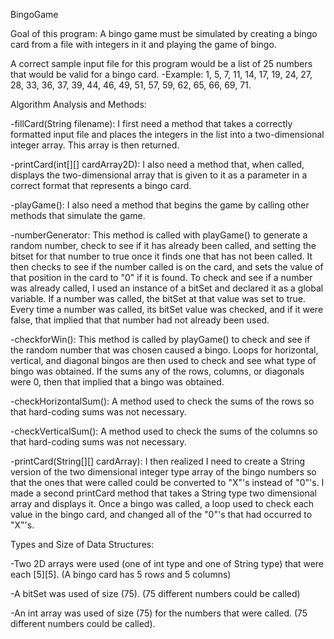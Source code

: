  BingoGame
 
Goal of this program: A bingo game must be simulated by creating a bingo card from a file with integers in it and playing the game of bingo. 


A correct sample input file for this program would be a list of 25 numbers that would be valid for a bingo card. 
	-Example: 1, 5, 7, 11, 14, 17, 19, 24, 27, 28, 33, 36, 37, 39, 44, 46, 49, 51, 57, 59, 62, 65, 66, 69, 71.


Algorithm Analysis and Methods:

-fillCard(String filename): I first need a method that takes a correctly formatted input file and places the integers in the list into a two-dimensional integer array. This array is then returned. 

-printCard(int[][] cardArray2D): I also need a method that, when called, displays the two-dimensional array that is given to it as a parameter in a correct format that represents a bingo card.

-playGame(): I also need a method that begins the game by calling other methods that simulate the game. 

-numberGenerator: This method is called with playGame() to generate a random number, check to see if it has already been called, and setting the bitset for that number to true once it finds one 
 that has not been called. It then checks to see if the number called is on the card, and sets the value of that position in the card to "0" if it is found. To check and see if a number was 
 already called, I used an instance of a bitSet and declared it as a global variable. If a number was called, the bitSet at that value was set to true. Every time a number was called, its
 bitSet value was checked, and if it were false, that implied that that number had not already been used.

-checkforWin(): This method is called by playGame() to check and see if the random number that was chosen caused a bingo. Loops for horizontal, vertical, and diagonal bingos are then used to check
 and see what type of bingo was obtained. If the sums any of the rows, columns, or diagonals were 0, then that implied that a bingo was obtained.

-checkHorizontalSum(): A method used to check the sums of the rows so that hard-coding sums was not necessary.

-checkVerticalSum(): A method used to check the sums of the columns so that hard-coding sums was not necessary.

-printCard(String[][] cardArray): I then realized I need to create a String version of the two dimensional integer type array of the bingo numbers so that the ones that were called could be converted
 to "X"'s instead of "0"'s. I made a second printCard method that takes a String type two dimensional array and displays it. Once a bingo was called, a loop used to check each value in the bingo card, 
 and changed all of the "0"'s that had occurred to "X"'s. 




Types and Size of Data Structures:

-Two 2D arrays were used (one of int type and one of String type) that were each [5][5]. (A bingo card has 5 rows and 5 columns)

-A bitSet was used of size (75). (75 different numbers could be called)

-An int array was used of size (75) for the numbers that were called. (75 different numbers could be called).

